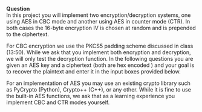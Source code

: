 **Question**  
In this project you will implement two encryption/decryption systems, one using AES in CBC mode and another using AES in counter mode (CTR). In both cases the 16-byte encryption IV is chosen at random and is prepended to the ciphertext.  

For CBC encryption we use the PKCS5 padding scheme discussed in class (13:50). While we ask that you implement both encryption and decryption, we will only test the decryption function. In the following questions you are given an AES key and a ciphertext (both are hex encoded ) and your goal is to recover the plaintext and enter it in the input boxes provided below.  

For an implementation of AES you may use an existing crypto library such as PyCrypto (Python), Crypto++ (C++), or any other. While it is fine to use the built-in AES functions, we ask that as a learning experience you implement CBC and CTR modes yourself.  